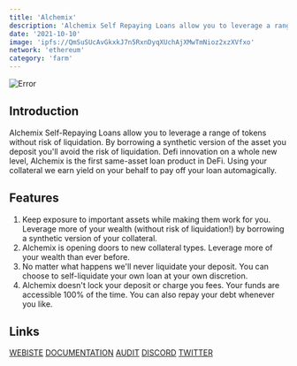 ```yaml
---
title: 'Alchemix'
description: 'Alchemix Self Repaying Loans allow you to leverage a range of tokens without risk of liquidation'
date: '2021-10-10'
image: 'ipfs://QmSuSUcAvGkxkJ7n5RxnDyqXUchAjXMwTmNioz2xzXVfxo'
network: 'ethereum'
category: 'farm'
---
```


![Error](ipfs://QmadCV51ubogUGAdmaUUpvPqEJ9M74SvWAfz5e2f6sAeon)

## Introduction
Alchemix Self-Repaying Loans allow you to leverage a range of tokens without risk of liquidation. By borrowing a synthetic version of the asset you deposit you'll avoid the risk of liquidation. Defi innovation on a whole new level, Alchemix is the first same-asset loan product in DeFi. Using your collateral we earn yield on your behalf to pay off your loan automagically.


## Features
1. Keep exposure to important assets while making them work for you. Leverage more of your wealth (without risk of liquidation!) by borrowing a synthetic version of your collateral.
2. Alchemix is opening doors to new collateral types. Leverage more of your wealth than ever before.
3. No matter what happens we'll never liquidate your deposit. You can choose to self-liquidate your own loan at your own discretion.
4. Alchemix doesn't lock your deposit or charge you fees. Your funds are accessible 100% of the time. You can also repay your debt whenever you like.


## Links

[WEBISTE](https://alchemix.fi/)
[DOCUMENTATION](https://alchemix-finance.gitbook.io/v2/)
[AUDIT](https://www.certik.com/projects/alchemix)
[DISCORD](https://discord.gg/zAd6dzgwaj)
[TWITTER](https://twitter.com/AlchemixFi)